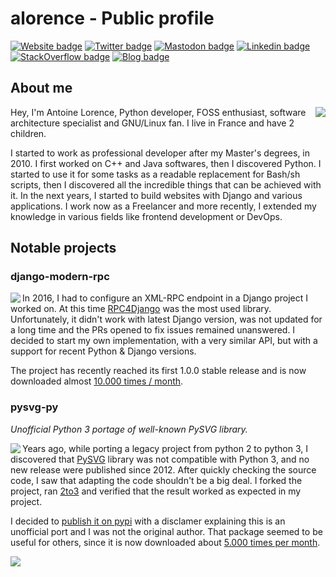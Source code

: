 # alorence - Public profile

[![Website badge](https://img.shields.io/badge/Pro_website-4c4c4c.svg?&style=for-the-badge&logo=aboutdotme)](https://alorence.me/)
[![Twitter badge](https://img.shields.io/badge/Twitter-1DA1F2?style=for-the-badge&logo=twitter&logoColor=white)](https://twitter.com/antoine_lorence)
[![Mastodon badge](https://img.shields.io/badge/Mastodon-5943d7?style=for-the-badge&logo=mastodon&logoColor=white)](https://h4.io/@alorence)
[![Linkedin badge](https://img.shields.io/badge/LinkedIn-0077B5?style=for-the-badge&logo=linkedin&logoColor=white)](https://www.linkedin.com/in/antoine-lorence/)
[![StackOverflow badge](https://img.shields.io/badge/Stack_Overflow-FE7A16.svg?&style=for-the-badge&logo=StackExchange&logoColor=white)](https://stackoverflow.com/users/1887976/antwane)
[![Blog badge](https://img.shields.io/badge/Blog-fcd804.svg?logo=hugo&style=for-the-badge)](https://blog.alorence.me/)

## About me

<picture>
    <source srcset="https://github-readme-stats.vercel.app/api?username=alorence&show_icons=true&theme=apprentice"
            media="(prefers-color-scheme: dark)"
    />
    <source srcset="https://github-readme-stats.vercel.app/api?username=alorence&show_icons=true&theme=vue"
            media="(prefers-color-scheme: light), (prefers-color-scheme: no-preference)"
    />
    <img src="https://github-readme-stats.vercel.app/api?username=alorence&show_icons=true" align="right" />
</picture>

Hey, I'm Antoine Lorence, Python developer, FOSS enthusiast, software architecture specialist and GNU/Linux fan. I live in France and
have 2 children.

I started to work as professional developer after my Master's degrees, in 2010. I first worked on C++ and Java softwares, then I discovered
Python. I started to use it for some tasks as a readable replacement for Bash/sh scripts, then I discovered all the incredible things that can be
achieved with it. In the next years, I started to build websites with Django and various applications. I work now as a Freelancer and more recently,
I extended my knowledge in various fields like frontend development or DevOps.

## Notable projects

### django-modern-rpc

<a href="https://github.com/alorence/django-modern-rpc" title="django-modern-rpc project home">
<picture>
    <source srcset="https://github-readme-stats.vercel.app/api/pin?username=alorence&repo=django-modern-rpc&theme=apprentice"
            media="(prefers-color-scheme: dark)"
    />
    <source srcset="https://github-readme-stats.vercel.app/api/top-langs?username=alorence&repo=django-modern-rpc&theme=vue"
            media="(prefers-color-scheme: light), (prefers-color-scheme: no-preference)"
    />
    <img src="https://github-readme-stats.vercel.app/api/top-langs?username=alorence&repo=django-modern-rpc" align="left" />
</picture>
</a>

In 2016, I had to configure an XML-RPC endpoint in a Django project I worked on. At this time [RPC4Django](https://github.com/rpc4django/rpc4django)
was the most used library. Unfortunately, it didn't work with latest Django version, was not updated for a long time and the PRs
opened to fix issues remained unanswered. I decided to start my own implementation, with a very similar API, but with a support for
recent Python & Django versions.


The project has recently reached its first 1.0.0 stable release and is now downloaded almost [10.000 times / month](https://pepy.tech/project/django-modern-rpc).

### pysvg-py

*Unofficial Python 3 portage of well-known PySVG library.*

<a href="https://github.com/alorence/pysvg-py3" title="pysvg-py3 project home">
<picture>
    <source srcset="https://github-readme-stats.vercel.app/api/pin?username=alorence&repo=pysvg-py3&theme=apprentice"
            media="(prefers-color-scheme: dark)"
    />
    <source srcset="https://github-readme-stats.vercel.app/api/top-langs?username=alorence&repo=pysvg-py3&theme=vue"
            media="(prefers-color-scheme: light), (prefers-color-scheme: no-preference)"
    />
    <img src="https://github-readme-stats.vercel.app/api/top-langs?username=alorence&repo=pysvg-py3" align="left" />
</picture>
</a>

Years ago, while porting a legacy project from python 2 to python 3, I discovered that [PySVG](https://pypi.org/project/pysvg/) library was not compatible
with Python 3, and no new release were published since 2012. After quickly checking the source code, I saw that adapting the code shouldn't be a big deal.
I forked the project, ran [2to3](https://docs.python.org/3/library/2to3.html) and verified that the result worked as expected in my project.

I decided to [publish it on pypi](https://pypi.org/project/pysvg-py3/) with a disclamer explaining this is an unofficial port and I was not the original
author. That package seemed to be useful for others, since it is now downloaded about [5.000 times per month](https://pepy.tech/project/pysvg-py3).


<!--
**alorence/alorence** is a ✨ _special_ ✨ repository because its `README.md` (this file) appears on your GitHub profile.

Here are some ideas to get you started:

- 🔭 I’m currently working on ...
- 🌱 I’m currently learning ...
- 👯 I’m looking to collaborate on ...
- 🤔 I’m looking for help with ...
- 💬 Ask me about ...
- 📫 How to reach me: ...
- 😄 Pronouns: ...
- ⚡ Fun fact: ...

<div align="center">
<picture>
    <source srcset="https://github-readme-stats.vercel.app/api/top-langs?username=alorence&langs_count=10&layout=compact&theme=apprentice"
            media="(prefers-color-scheme: dark)"
    />
    <source srcset="https://github-readme-stats.vercel.app/api/top-langs?username=alorence&langs_count=10&layout=compact&theme=vue"
            media="(prefers-color-scheme: light), (prefers-color-scheme: no-preference)"
    />
    <img src="https://github-readme-stats.vercel.app/api/top-langs?username=alorence&langs_count=10&layout=compact" align="middle" />
</picture>

</div>

-->

<!-- yhype stats marker -->
![](https://hit.yhype.me/github/profile?user_id=1702273)
